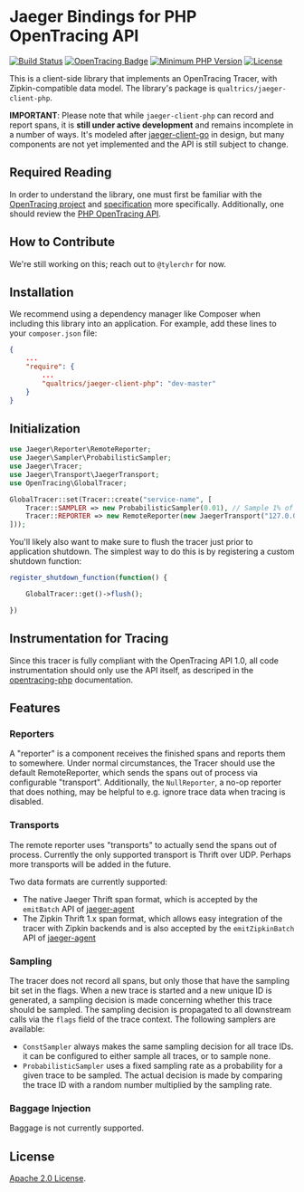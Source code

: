# Jaeger Bindings for PHP OpenTracing API

[![Build Status](https://travis-ci.org/qualtrics/jaeger-client-php.svg?branch=master)](https://travis-ci.org/qualtrics/jaeger-client-php)
[![OpenTracing Badge](https://img.shields.io/badge/OpenTracing-enabled-blue.svg)](http://opentracing.io)
[![Minimum PHP Version](https://img.shields.io/badge/php-%3E%3D%205.6-8892BF.svg)](https://php.net/)
[![License](https://img.shields.io/badge/License-Apache%202.0-blue.svg)](https://github.com/qualtrics/jaeger-client-php/blob/master/LICENSE)

This is a client-side library that implements an OpenTracing Tracer, with Zipkin-compatible data model. The library's package is `qualtrics/jaeger-client-php`.

**IMPORTANT**: Please note that while `jaeger-client-php` can record and report spans, it is **still under active development** and remains incomplete in a number of ways. It's modeled after [jaeger-client-go](https://github.com/jaegertracing/jaeger-client-go) in design, but many components are not yet implemented and the API is still subject to change.

## Required Reading

In order to understand the library, one must first be familiar with the
[OpenTracing project](http://opentracing.io) and
[specification](http://opentracing.io/documentation/pages/spec.html) more specifically. Additionally, one should review the [PHP OpenTracing API](https://github.com/opentracing/opentracing-php/blob/master/README.md).

## How to Contribute

We're still working on this; reach out to `@tylerchr` for now.

## Installation

We recommend using a dependency manager like Composer when including this library into an application. For example, add these lines to your `composer.json` file:

```json
{
    ...
    "require": {
        ...
        "qualtrics/jaeger-client-php": "dev-master"
    }
}
```

## Initialization

```php
use Jaeger\Reporter\RemoteReporter;
use Jaeger\Sampler\ProbabilisticSampler;
use Jaeger\Tracer;
use Jaeger\Transport\JaegerTransport;
use OpenTracing\GlobalTracer;

GlobalTracer::set(Tracer::create("service-name", [
    Tracer::SAMPLER => new ProbabilisticSampler(0.01), // Sample 1% of requests.
    Tracer::REPORTER => new RemoteReporter(new JaegerTransport("127.0.0.1", "5775")), // Send to jaeger-agent on localhost:5775
]));
```

You'll likely also want to make sure to flush the tracer just prior to application shutdown. The simplest way to do this is by registering a custom shutdown function:

```php
register_shutdown_function(function() {

    GlobalTracer::get()->flush();

})
```

## Instrumentation for Tracing

Since this tracer is fully compliant with the OpenTracing API 1.0, all code instrumentation should only use the API itself, as descriped in the [opentracing-php](https://github.com/opentracing/opentracing-php) documentation.

## Features

### Reporters

A "reporter" is a component receives the finished spans and reports them to somewhere. Under normal circumstances, the Tracer should use the default RemoteReporter, which sends the spans out of process via configurable "transport". Additionally, the `NullReporter`, a no-op reporter that does nothing, may be helpful to e.g. ignore trace data when tracing is disabled.

### Transports

The remote reporter uses "transports" to actually send the spans out of process. Currently the only supported transport is Thrift over UDP. Perhaps more transports will be added in the future.

Two data formats are currently supported:

- The native Jaeger Thrift span format, which is accepted by the `emitBatch` API of [jaeger-agent](https://github.com/jaegertracing/jaeger/tree/master/cmd/agent)
- The Zipkin Thrift 1.x span format, which allows easy integration of the tracer with Zipkin backends and is also accepted by the `emitZipkinBatch` API of [jaeger-agent](https://github.com/jaegertracing/jaeger/tree/master/cmd/agent)

### Sampling

The tracer does not record all spans, but only those that have the sampling bit set in the flags. When a new trace is started and a new unique ID is generated, a sampling decision is made concerning whether this trace should be sampled. The sampling decision is propagated to all downstream calls via the `flags` field of the trace context. The following samplers are available:

- `ConstSampler` always makes the same sampling decision for all trace IDs. it can be configured to either sample all traces, or to sample none.
- `ProbabilisticSampler` uses a fixed sampling rate as a probability for a given trace to be sampled. The actual decision is made by comparing the trace ID with a random number multiplied by the sampling rate.

### Baggage Injection

Baggage is not currently supported.

## License

[Apache 2.0 License](https://github.com/qualtrics/jaeger-client-php/blob/master/LICENSE).
